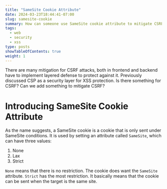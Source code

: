 ```yaml
---
title: "SameSite Cookie Attribute"
date: 2024-03-23T18:44:41-07:00
slug: samesite-cookie
summary: How can someone use SameSite cookie attribute to mitigate CSRF attacks?
tags:
  - web
  - security
  - xss
type: posts
showTableOfContents: true
weight: 1
---
```



There are many mitigation for CSRF attacks, both in frontend and backend have to implement layered defense to protect against it. Previously discussed CSP as a security layer for XSS protection. Is there something for CSRF? Can we add something to mitigate CSRF?


# Introducing SameSite Cookie Attribute

As the name suggests, a SameSite cookie is a cookie that is only sent under SameSite conditions. It is used by setting an attribute called `SameSite`, which can have three values:
1. None
2. Lax
3. Strict

`None` means that there is no restriction. The cookie does want the `SameSite` attribute.
`Strict` has the most restriction. It basically means that the cookie can be sent when the target is the same site.


